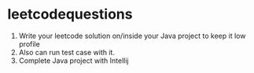 # leetcodequestions
1. Write your leetcode solution on/inside your Java project to keep it low profile
2. Also can run test case with it.
3. Complete Java project with Intellij
